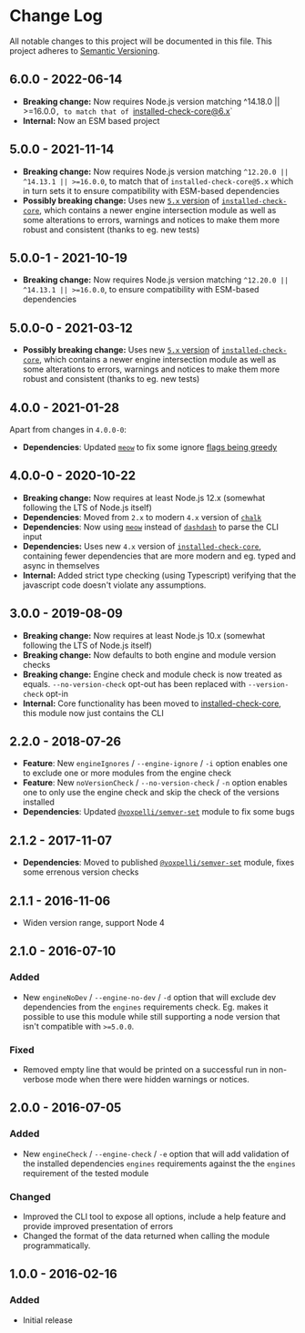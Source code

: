 # Change Log

All notable changes to this project will be documented in this file.
This project adheres to [Semantic Versioning](http://semver.org/).

## 6.0.0 - 2022-06-14

* **Breaking change:** Now requires Node.js version matching ^14.18.0 || >=16.0.0`, to match that of `installed-check-core@6.x`
* **Internal:** Now an ESM based project

## 5.0.0 - 2021-11-14

* **Breaking change:** Now requires Node.js version matching `^12.20.0 || ^14.13.1 || >=16.0.0`, to match that of `installed-check-core@5.x` which in turn sets it to ensure compatibility with ESM-based dependencies
* **Possibly breaking change:** Uses new [`5.x` version](https://github.com/voxpelli/node-installed-check-core/releases/tag/v5.0.0) of [`installed-check-core`](https://github.com/voxpelli/node-installed-check-core), which contains a newer engine intersection module as well as some alterations to errors, warnings and notices to make them more robust and consistent (thanks to eg. new tests)

## 5.0.0-1 - 2021-10-19

* **Breaking change:** Now requires Node.js version matching `^12.20.0 || ^14.13.1 || >=16.0.0`, to ensure compatibility with ESM-based dependencies

## 5.0.0-0 - 2021-03-12

* **Possibly breaking change:** Uses new [`5.x` version](https://github.com/voxpelli/node-installed-check-core/releases/tag/v5.0.0-0) of [`installed-check-core`](https://github.com/voxpelli/node-installed-check-core), which contains a newer engine intersection module as well as some alterations to errors, warnings and notices to make them more robust and consistent (thanks to eg. new tests)

## 4.0.0 - 2021-01-28

Apart from changes in `4.0.0-0`:

* **Dependencies**: Updated [`meow`](https://www.npmjs.com/package/meow) to fix some ignore [flags being greedy](https://github.com/sindresorhus/meow/pull/162)

## 4.0.0-0 - 2020-10-22

* **Breaking change:** Now requires at least Node.js 12.x (somewhat following the LTS of Node.js itself)
* **Dependencies**: Moved from `2.x` to modern `4.x` version of [`chalk`](https://www.npmjs.com/package/chalk)
* **Dependencies**: Now using [`meow`](https://www.npmjs.com/package/meow) instead of [`dashdash`](https://www.npmjs.com/package/dashdash) to parse the CLI input
* **Dependencies:** Uses new `4.x` version of [`installed-check-core`](https://github.com/voxpelli/node-installed-check-core), containing fewer dependencies that are more modern and eg. typed and async in themselves
* **Internal:**  Added strict type checking (using Typescript) verifying that the javascript code doesn't violate any assumptions.

## 3.0.0 - 2019-08-09

* **Breaking change:** Now requires at least Node.js 10.x (somewhat following the LTS of Node.js itself)
* **Breaking change:** Now defaults to both engine and module version checks
* **Breaking change:** Engine check and module check is now treated as equals. `--no-version-check` opt-out has been replaced with `--version-check` opt-in
* **Internal:** Core functionality has been moved to [installed-check-core](https://github.com/voxpelli/node-installed-check-core), this module now just contains the CLI

## 2.2.0 - 2018-07-26

* **Feature**: New `engineIgnores` / `--engine-ignore` / `-i` option enables one to exclude one or more modules from the engine check
* **Feature**: New `noVersionCheck` / `--no-version-check` / `-n` option enables one to only use the engine check and skip the check of the versions installed
* **Dependencies**: Updated [`@voxpelli/semver-set`](https://www.npmjs.com/package/@voxpelli/semver-set) module to fix some bugs

## 2.1.2 - 2017-11-07

* **Dependencies**: Moved to published [`@voxpelli/semver-set`](https://www.npmjs.com/package/@voxpelli/semver-set) module, fixes some errenous version checks

## 2.1.1 - 2016-11-06

* Widen version range, support Node 4

## 2.1.0 - 2016-07-10

### Added
- New `engineNoDev` / `--engine-no-dev` / `-d` option that will exclude dev dependencies from the `engines` requirements check. Eg. makes it possible to use this module while still supporting a node version that isn't compatible with `>=5.0.0`.

### Fixed
- Removed empty line that would be printed on a successful run in non-verbose mode when there were hidden warnings or notices.

## 2.0.0 - 2016-07-05

### Added
- New `engineCheck` / `--engine-check` / `-e` option that will add validation of the installed dependencies `engines` requirements against the the `engines` requirement of the tested module

### Changed
- Improved the CLI tool to expose all options, include a help feature and provide improved presentation of errors
- Changed the format of the data returned when calling the module programmatically.

## 1.0.0 - 2016-02-16

### Added
- Initial release
